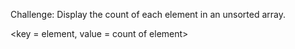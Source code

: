 ﻿Challenge: Display the count of each element in an unsorted array.

<key = element, value = count of element>